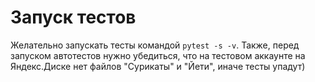 # Запуск тестов
Желательно запускать тесты командой `pytest -s -v`. Также, перед запуском автотестов нужно убедиться,
что на тестовом аккаунте на Яндекс.Диске нет файлов "Сурикаты" и "Йети", иначе тесты упадут)
